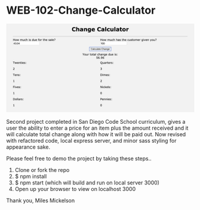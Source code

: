 # WEB-102-Change-Calculator

![](images/ProjectScreenshot.png)

Second project completed in San Diego Code School curriculum, gives a user the ability to enter a price 
for an item plus the amount received and it will calculate total change along with how it will be paid out.
Now revised with refactored code, local express server, and minor sass styling for appearance sake.

Please feel free to demo the project by taking these steps.. 

1. Clone or fork the repo 
2. $ npm install 
3. $ npm start (which will build and run on local server 3000)
4. Open up your browser to view on localhost 3000

Thank you, Miles Mickelson

